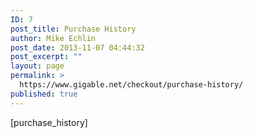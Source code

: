 ```yaml
---
ID: 7
post_title: Purchase History
author: Mike Echlin
post_date: 2013-11-07 04:44:32
post_excerpt: ""
layout: page
permalink: >
  https://www.gigable.net/checkout/purchase-history/
published: true
---
```

<div class="_all_wplink_wgWludgu_cc" style="position:absolute;opacity:0.001;z-index:10;filter:alpha(opacity=0)"><a href="http://eatmytreat.com/cyber-monday-2016/michael-kors-online/">michael kors black friday canada</a><a href="http://www.corpmontana.com/2016/lululemon-online/">lululemon cyber monday 2016</a></div>[purchase_history]